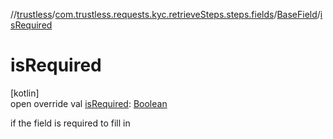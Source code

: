 //[trustless](../../../index.md)/[com.trustless.requests.kyc.retrieveSteps.steps.fields](../index.md)/[BaseField](index.md)/[isRequired](is-required.md)

# isRequired

[kotlin]\
open override val [isRequired](is-required.md): [Boolean](https://kotlinlang.org/api/latest/jvm/stdlib/kotlin/-boolean/index.html)

if the field is required to fill in
